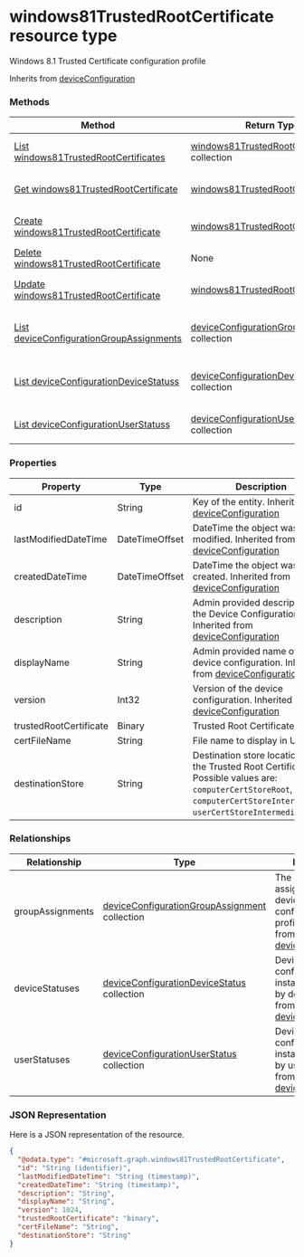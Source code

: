 ﻿# windows81TrustedRootCertificate resource type

Windows 8.1 Trusted Certificate configuration profile

Inherits from [deviceConfiguration](../resources/intune_deviceconfig_deviceConfiguration.md)

### Methods
|Method|Return Type|Description|
|---|---|---|
|[List windows81TrustedRootCertificates](../api/intune_deviceconfig_windows81TrustedRootCertificate_list.md)|[windows81TrustedRootCertificate](../resources/intune_deviceconfig_windows81TrustedRootCertificate.md) collection|List properties and relationships of the [windows81TrustedRootCertificate](../resources/intune_deviceconfig_windows81TrustedRootCertificate.md) objects.|
|[Get windows81TrustedRootCertificate](../api/intune_deviceconfig_windows81TrustedRootCertificate_get.md)|[windows81TrustedRootCertificate](../resources/intune_deviceconfig_windows81TrustedRootCertificate.md)|Read properties and relationships of the [windows81TrustedRootCertificate](../resources/intune_deviceconfig_windows81TrustedRootCertificate.md) object.|
|[Create windows81TrustedRootCertificate](../api/intune_deviceconfig_windows81TrustedRootCertificate_create.md)|[windows81TrustedRootCertificate](../resources/intune_deviceconfig_windows81TrustedRootCertificate.md)|Create a new [windows81TrustedRootCertificate](../resources/intune_deviceconfig_windows81TrustedRootCertificate.md) object.|
|[Delete windows81TrustedRootCertificate](../api/intune_deviceconfig_windows81TrustedRootCertificate_delete.md)|None|Deletes a [windows81TrustedRootCertificate](../resources/intune_deviceconfig_windows81TrustedRootCertificate.md).|
|[Update windows81TrustedRootCertificate](../api/intune_deviceconfig_windows81TrustedRootCertificate_update.md)|[windows81TrustedRootCertificate](../resources/intune_deviceconfig_windows81TrustedRootCertificate.md)|Update the properties of a [windows81TrustedRootCertificate](../resources/intune_deviceconfig_windows81TrustedRootCertificate.md) object.|
|[List deviceConfigurationGroupAssignments](../api/intune_deviceconfig_windows81TrustedRootCertificate_list_deviceConfigurationGroupAssignment.md)|[deviceConfigurationGroupAssignment](../resources/intune_deviceconfig_deviceConfigurationGroupAssignment.md) collection|Get the deviceConfigurationGroupAssignments from the groupAssignments navigation property.|
|[List deviceConfigurationDeviceStatuss](../api/intune_deviceconfig_windows81TrustedRootCertificate_list_deviceConfigurationDeviceStatus.md)|[deviceConfigurationDeviceStatus](../resources/intune_deviceconfig_deviceConfigurationDeviceStatus.md) collection|Get the deviceConfigurationDeviceStatuss from the deviceStatuses navigation property.|
|[List deviceConfigurationUserStatuss](../api/intune_deviceconfig_windows81TrustedRootCertificate_list_deviceConfigurationUserStatus.md)|[deviceConfigurationUserStatus](../resources/intune_deviceconfig_deviceConfigurationUserStatus.md) collection|Get the deviceConfigurationUserStatuss from the userStatuses navigation property.|

### Properties
|Property|Type|Description|
|---|---|---|
|id|String|Key of the entity. Inherited from [deviceConfiguration](../resources/intune_deviceconfig_deviceConfiguration.md)|
|lastModifiedDateTime|DateTimeOffset|DateTime the object was last modified. Inherited from [deviceConfiguration](../resources/intune_deviceconfig_deviceConfiguration.md)|
|createdDateTime|DateTimeOffset|DateTime the object was created. Inherited from [deviceConfiguration](../resources/intune_deviceconfig_deviceConfiguration.md)|
|description|String|Admin provided description of the Device Configuration. Inherited from [deviceConfiguration](../resources/intune_deviceconfig_deviceConfiguration.md)|
|displayName|String|Admin provided name of the device configuration. Inherited from [deviceConfiguration](../resources/intune_deviceconfig_deviceConfiguration.md)|
|version|Int32|Version of the device configuration. Inherited from [deviceConfiguration](../resources/intune_deviceconfig_deviceConfiguration.md)|
|trustedRootCertificate|Binary|Trusted Root Certificate|
|certFileName|String|File name to display in UI.|
|destinationStore|String|Destination store location for the Trusted Root Certificate. Possible values are: `computerCertStoreRoot`, `computerCertStoreIntermediate`, `userCertStoreIntermediate`.|

### Relationships
|Relationship|Type|Description|
|---|---|---|
|groupAssignments|[deviceConfigurationGroupAssignment](../resources/intune_deviceconfig_deviceConfigurationGroupAssignment.md) collection|The list of group assignments for the device configuration profile. Inherited from [deviceConfiguration](intune_deviceconfig_deviceConfiguration.md)|
|deviceStatuses|[deviceConfigurationDeviceStatus](../resources/intune_deviceconfig_deviceConfigurationDeviceStatus.md) collection|Device configuration installation stauts by device. Inherited from [deviceConfiguration](intune_deviceconfig_deviceConfiguration.md)|
|userStatuses|[deviceConfigurationUserStatus](../resources/intune_deviceconfig_deviceConfigurationUserStatus.md) collection|Device configuration installation stauts by user. Inherited from [deviceConfiguration](intune_deviceconfig_deviceConfiguration.md)|

### JSON Representation
Here is a JSON representation of the resource.
<!-- {
  "blockType": "resource",
  "keyProperty": "id",
  "@odata.type": "microsoft.graph.windows81TrustedRootCertificate"
}
-->
```json
{
  "@odata.type": "#microsoft.graph.windows81TrustedRootCertificate",
  "id": "String (identifier)",
  "lastModifiedDateTime": "String (timestamp)",
  "createdDateTime": "String (timestamp)",
  "description": "String",
  "displayName": "String",
  "version": 1024,
  "trustedRootCertificate": "binary",
  "certFileName": "String",
  "destinationStore": "String"
}
```


